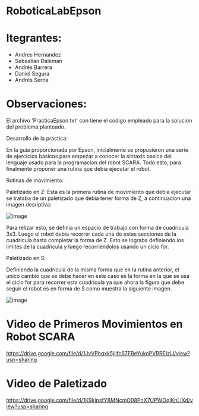 # RoboticaLabEpson
# Itegrantes: 
- Andres Hernandez
- Sebastian Daleman
- Andrés Barrera
- Daniel Segura
- Andrés Serna

# Observaciones:

El archivo 'PracticaEpson.txt' con tiene el codigo empleado para la solucion del problema planteado.

Desarrollo de la practica:

En la guia proporcionada por Epson, inicialmente se propusieron una serie de ejercicios basicos para empezar a conocer la sintaxis basica del lenguaje usado para la programacion del robot SCARA. Todo esto, para finalmente proponer una rutina que debia ejecutar el robot. 

Rutinas de movimiento:

Paletizado en Z: Esta es la primera rutina de movimiento que debia ejecutar se trataba de un paletizado que debia tener forma de Z, a continuacion una imagen desriptiva:

![image](https://github.com/Jbarreraro/RoboticaLabEpson/assets/70239708/936ac4d8-2645-4cf7-a530-2276da7357c6)

Para relizar esto, se definia un espacio de trabajo con forma de cuadricula 3x3. Luego el robot debia recorrer cada una de estas secciones de la cuadricula hasta completar la forma de Z. Esto se lograba definiendo los limites de la cuadricula y luego recorriendolos usando un ciclo for.

Paletizado en S:

Definiendo la cuadricula de la misma forma que en la rutina anterior, el unico cambio que se debe hacer en este caso es la forma en la que se usa el ciclo for para recorrer esta cuadricula ya que ahora la figura que debe seguir el robot es en forma de S como muestra la siguiente imagen.

![image](https://github.com/Jbarreraro/RoboticaLabEpson/assets/70239708/b0424709-d4c1-4757-bf63-26dcce5a1528)


# Video de Primeros Movimientos en Robot SCARA
https://drive.google.com/file/d/1JvVPhqxk5jlifc67FBeYukoPVBREIzIJ/view?usp=sharing
# Video de Paletizado 
https://drive.google.com/file/d/1K9kjpsfY8MNcmO08PnX7UPWOqlKnLlXd/view?usp=sharing




